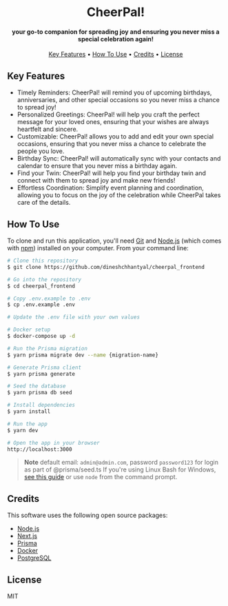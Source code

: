 <h1 align="center">
  <br>
  CheerPal!
  <br>
</h1>

<h4 align="center">
 your go-to companion for spreading joy and ensuring you never miss a special celebration again!
</h4>

<p align="center">
  <a href="#key-features">Key Features</a> •
  <a href="#how-to-use">How To Use</a> •
  <a href="#credits">Credits</a> •
  <a href="#license">License</a>
</p>

## Key Features

- Timely Reminders: CheerPal! will remind you of upcoming birthdays, anniversaries, and other special occasions so you never miss a chance to spread joy!
- Personalized Greetings: CheerPal! will help you craft the perfect message for your loved ones, ensuring that your wishes are always heartfelt and sincere.
- Customizable: CheerPal! allows you to add and edit your own special occasions, ensuring that you never miss a chance to celebrate the people you love.
- Birthday Sync: CheerPal! will automatically sync with your contacts and calendar to ensure that you never miss a birthday again.
- Find your Twin: CheerPal! will help you find your birthday twin and connect with them to spread joy and make new friends!
- Effortless Coordination: Simplify event planning and coordination, allowing you to focus on the joy of the celebration while CheerPal takes care of the details.

## How To Use

To clone and run this application, you'll need [Git](https://git-scm.com) and [Node.js](https://nodejs.org/en/download/) (which comes with [npm](http://npmjs.com)) installed on your computer. From your command line:

```bash
# Clone this repository
$ git clone https://github.com/dineshchhantyal/cheerpal_frontend

# Go into the repository
$ cd cheerpal_frontend

# Copy .env.example to .env
$ cp .env.example .env

# Update the .env file with your own values

# Docker setup
$ docker-compose up -d

# Run the Prisma migration
$ yarn prisma migrate dev --name {migration-name}

# Generate Prisma client
$ yarn prisma generate

# Seed the database
$ yarn prisma db seed

# Install dependencies
$ yarn install

# Run the app
$ yarn dev

# Open the app in your browser
http://localhost:3000

```

> **Note**
> default email: `admin@admin.com`, password `password123` for login as part of @prisma/seed.ts
> If you're using Linux Bash for Windows, [see this guide](https://www.howtogeek.com/261575/how-to-run-graphical-linux-desktop-applications-from-windows-10s-bash-shell/) or use `node` from the command prompt.

## Credits

This software uses the following open source packages:

- [Node.js](https://nodejs.org/)
- [Next.js](https://nextjs.org/)
- [Prisma](https://www.prisma.io/)
- [Docker](https://www.docker.com/)
- [PostgreSQL](https://www.postgresql.org/)

## License

MIT
